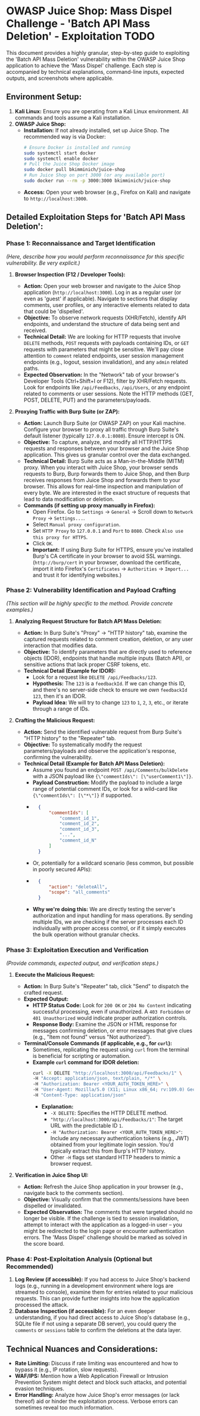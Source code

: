 # OWASP Juice Shop: Mass Dispel Challenge - 'Batch API Mass Deletion' - Exploitation TODO

This document provides a highly granular, step-by-step guide to exploiting the 'Batch API Mass Deletion' vulnerability within the OWASP Juice Shop application to achieve the 'Mass Dispel' challenge. Each step is accompanied by technical explanations, command-line inputs, expected outputs, and screenshots where applicable.

## Environment Setup:

1.  **Kali Linux:** Ensure you are operating from a Kali Linux environment. All commands and tools assume a Kali installation.
2.  **OWASP Juice Shop:**
    * **Installation:** If not already installed, set up Juice Shop. The recommended way is via Docker:
        ```bash
        # Ensure Docker is installed and running
        sudo systemctl start docker
        sudo systemctl enable docker
        # Pull the Juice Shop Docker image
        sudo docker pull bkimminich/juice-shop
        # Run Juice Shop on port 3000 (or any available port)
        sudo docker run --rm -p 3000:3000 bkimminich/juice-shop
        ```
    * **Access:** Open your web browser (e.g., Firefox on Kali) and navigate to `http://localhost:3000`.

## Detailed Exploitation Steps for 'Batch API Mass Deletion':

### Phase 1: Reconnaissance and Target Identification

*(Here, describe how you would perform reconnaissance for this specific vulnerability. Be very explicit.)*

1.  **Browser Inspection (F12 / Developer Tools):**
    * **Action:** Open your web browser and navigate to the Juice Shop application (`http://localhost:3000`). Log in as a regular user (or even as 'guest' if applicable). Navigate to sections that display comments, user profiles, or any interactive elements related to data that could be 'dispelled'.
    * **Objective:** To observe network requests (XHR/Fetch), identify API endpoints, and understand the structure of data being sent and received.
    * **Technical Detail:** We are looking for HTTP requests that involve `DELETE` methods, `POST` requests with payloads containing IDs, or `GET` requests with parameters that might be sensitive. We'll pay close attention to `comment` related endpoints, user session management endpoints (e.g., logout, session invalidation), and any `admin` related paths.
    * **Expected Observation:** In the "Network" tab of your browser's Developer Tools (Ctrl+Shift+I or F12), filter by XHR/Fetch requests. Look for endpoints like `/api/Feedbacks`, `/api/Users`, or any endpoint related to comments or user sessions. Note the HTTP methods (GET, POST, DELETE, PUT) and the parameters/payloads.

2.  **Proxying Traffic with Burp Suite (or ZAP):**
    * **Action:** Launch Burp Suite (or OWASP ZAP) on your Kali machine. Configure your browser to proxy all traffic through Burp Suite's default listener (typically `127.0.0.1:8080`). Ensure intercept is ON.
    * **Objective:** To capture, analyze, and modify all HTTP/HTTPS requests and responses between your browser and the Juice Shop application. This gives us granular control over the data exchanged.
    * **Technical Detail:** Burp Suite acts as a Man-in-the-Middle (MITM) proxy. When you interact with Juice Shop, your browser sends requests to Burp, Burp forwards them to Juice Shop, and then Burp receives responses from Juice Shop and forwards them to your browser. This allows for real-time inspection and manipulation of every byte. We are interested in the exact structure of requests that lead to data modification or deletion.
    * **Commands (if setting up proxy manually in Firefox):**
        * Open Firefox. Go to `Settings` -> `General` -> Scroll down to `Network Proxy` -> `Settings...`.
        * Select `Manual proxy configuration`.
        * Set `HTTP Proxy` to `127.0.0.1` and `Port` to `8080`. Check `Also use this proxy for HTTPS`.
        * Click `OK`.
        * **Important:** If using Burp Suite for HTTPS, ensure you've installed Burp's CA certificate in your browser to avoid SSL warnings. (`http://burp/cert` in your browser, download the certificate, import it into Firefox's `Certificates` -> `Authorities` -> `Import...` and trust it for identifying websites.)

### Phase 2: Vulnerability Identification and Payload Crafting

*(This section will be highly specific to the method. Provide concrete examples.)*

1.  **Analyzing Request Structure for Batch API Mass Deletion:**
    * **Action:** In Burp Suite's "Proxy" -> "HTTP history" tab, examine the captured requests related to comment creation, deletion, or any user interaction that modifies data.
    * **Objective:** To identify parameters that are directly used to reference objects (IDOR), endpoints that handle multiple inputs (Batch API), or sensitive actions that lack proper CSRF tokens, etc.
    * **Technical Detail (Example for IDOR):**
        * Look for a request like `DELETE /api/Feedbacks/123`.
        * **Hypothesis:** The `123` is a `feedbackId`. If we can change this ID, and there's no server-side check to ensure we *own* `feedbackId 123`, then it's an IDOR.
        * **Payload Idea:** We will try to change `123` to `1`, `2`, `3`, etc., or iterate through a range of IDs.

2.  **Crafting the Malicious Request:**
    * **Action:** Send the identified vulnerable request from Burp Suite's "HTTP history" to the "Repeater" tab.
    * **Objective:** To systematically modify the request parameters/payloads and observe the application's response, confirming the vulnerability.
    * **Technical Detail (Example for Batch API Mass Deletion):**
        * Assume you found an endpoint `POST /api/Comments/bulkDelete` with a JSON payload like `{\"commentIds\": [\"userComment1\"]}`.
        * **Payload Construction:** Modify the payload to include a large range of potential comment IDs, or look for a wild-card like `{\"commentIds\": [\"*\"]}` if supported.
        * ```json
            {
                "commentIds": [
                    "comment_id_1",
                    "comment_id_2",
                    "comment_id_3",
                    "...",
                    "comment_id_N"
                ]
            }
            ```
        * Or, potentially for a wildcard scenario (less common, but possible in poorly secured APIs):
        * ```json
            {
                "action": "deleteAll",
                "scope": "all_comments"
            }
            ```
        * **Why we're doing this:** We are directly testing the server's authorization and input handling for mass operations. By sending multiple IDs, we are checking if the server processes each ID individually with proper access control, or if it simply executes the bulk operation without granular checks.

### Phase 3: Exploitation Execution and Verification

*(Provide commands, expected output, and verification steps.)*

1.  **Execute the Malicious Request:**
    * **Action:** In Burp Suite's "Repeater" tab, click "Send" to dispatch the crafted request.
    * **Expected Output:**
        * **HTTP Status Code:** Look for `200 OK` or `204 No Content` indicating successful processing, even if unauthorized. A `403 Forbidden` or `401 Unauthorized` would indicate proper authorization controls.
        * **Response Body:** Examine the JSON or HTML response for messages confirming deletion, or error messages that give clues (e.g., "Item not found" versus "Not authorized").
    * **Terminal/Console Commands (if applicable, e.g., for `curl`):**
        * Sometimes, replicating the request using `curl` from the terminal is beneficial for scripting or automation.
        * **Example `curl` command for IDOR deletion:**
            ```bash
            curl -X DELETE "http://localhost:3000/api/Feedbacks/1" \
            -H "Accept: application/json, text/plain, */*" \
            -H "Authorization: Bearer <YOUR_AUTH_TOKEN_HERE>" \
            -H "User-Agent: Mozilla/5.0 (X11; Linux x86_64; rv:109.0) Gecko/20100101 Firefox/115.0" \
            -H "Content-Type: application/json"
            ```
            * **Explanation:**
                * `-X DELETE`: Specifies the HTTP DELETE method.
                * `"http://localhost:3000/api/Feedbacks/1"`: The target URL with the predictable ID `1`.
                * `-H "Authorization: Bearer <YOUR_AUTH_TOKEN_HERE>"`: Include any necessary authentication tokens (e.g., JWT) obtained from your legitimate login session. You'd typically extract this from Burp's HTTP history.
                * Other `-H` flags set standard HTTP headers to mimic a browser request.

2.  **Verification in Juice Shop UI:**
    * **Action:** Refresh the Juice Shop application in your browser (e.g., navigate back to the comments section).
    * **Objective:** Visually confirm that the comments/sessions have been dispelled or invalidated.
    * **Expected Observation:** The comments that were targeted should no longer be visible. If the challenge is tied to session invalidation, attempt to interact with the application as a logged-in user – you might be redirected to the login page or encounter authentication errors. The 'Mass Dispel' challenge should be marked as solved in the score board.

### Phase 4: Post-Exploitation Analysis (Optional but Recommended)

1.  **Log Review (if accessible):** If you had access to Juice Shop's backend logs (e.g., running in a development environment where logs are streamed to console), examine them for entries related to your malicious requests. This can provide further insights into how the application processed the attack.
2.  **Database Inspection (if accessible):** For an even deeper understanding, if you had direct access to Juice Shop's database (e.g., SQLite file if not using a separate DB server), you could query the `comments` or `sessions` table to confirm the deletions at the data layer.

## Technical Nuances and Considerations:

* **Rate Limiting:** Discuss if rate limiting was encountered and how to bypass it (e.g., IP rotation, slow requests).
* **WAF/IPS:** Mention how a Web Application Firewall or Intrusion Prevention System might detect and block such attacks, and potential evasion techniques.
* **Error Handling:** Analyze how Juice Shop's error messages (or lack thereof) aid or hinder the exploitation process. Verbose errors can sometimes reveal too much information.
